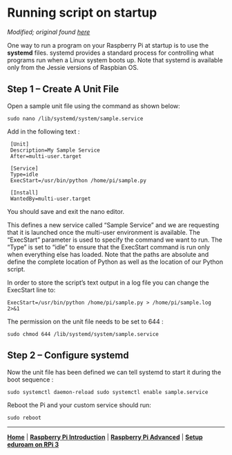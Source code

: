 Running script on startup
=======
_Modified; original found [here](https://www.dexterindustries.com/howto/run-a-program-on-your-raspberry-pi-at-startup/)_


One way to run a program on your Raspberry Pi at startup is to use the **systemd** files. systemd provides a standard process for controlling what programs run when a Linux system boots up. Note that systemd is available only from the Jessie versions of Raspbian OS.

## Step 1 – Create A Unit File

Open a sample unit file using the command as shown below:

`sudo nano /lib/systemd/system/sample.service`

Add in the following text :
```
 [Unit]
 Description=My Sample Service
 After=multi-user.target

 [Service]
 Type=idle
 ExecStart=/usr/bin/python /home/pi/sample.py

 [Install]
 WantedBy=multi-user.target
```
You should save and exit the nano editor.

This defines a new service called “Sample Service” and we are requesting that it is launched once the multi-user environment is available. The “ExecStart” parameter is used to specify the command we want to run. The “Type” is set to “idle” to ensure that the ExecStart command is run only when everything else has loaded. Note that the paths are absolute and define the complete location of Python as well as the location of our Python script.

In order to store the script’s text output in a log file you can change the ExecStart line to:

`ExecStart=/usr/bin/python /home/pi/sample.py > /home/pi/sample.log 2>&1`

The permission on the unit file needs to be set to 644 :

`sudo chmod 644 /lib/systemd/system/sample.service`

## Step 2 – Configure systemd

Now the unit file has been defined we can tell systemd to start it during the boot sequence :

`sudo systemctl daemon-reload
sudo systemctl enable sample.service`

Reboot the Pi and your custom service should run:

`sudo reboot`

---
**[Home](README.md)** | **[Raspberry Pi Introduction](raspberry-pi-introduction.md)** | **[Raspberry Pi Advanced](raspberry-advanced.md)** | **[Setup eduroam on RPi 3](setup-eduroam-raspberry-pi-3.md)**
